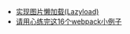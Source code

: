 * [实现图片懒加载(Lazyload)](https://juejin.im/post/583b10640ce463006ba2a71a)
* [请用心练完这16个webpack小例子](https://juejin.im/post/58edcbda44d904005774cfb1)

